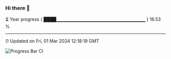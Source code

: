 ### Hi there 👋

⏳ Year progress { ████▁▁▁▁▁▁▁▁▁▁▁▁▁▁▁▁▁▁▁▁▁▁▁▁▁▁ } 16.53 %

---

⏰ Updated on Fri, 01 Mar 2024 12:18:19 GMT

![Progress Bar CI](https://github.com/liununu/liununu/workflows/Progress%20Bar%20CI/badge.svg)
